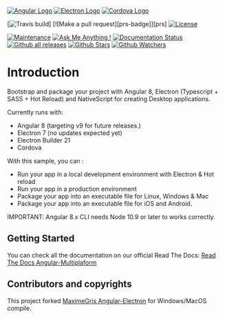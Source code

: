 [![Angular Logo](https://www.vectorlogo.zone/logos/angular/angular-icon.svg)](https://angular.io/)
[![Electron Logo](https://www.vectorlogo.zone/logos/electronjs/electronjs-icon.svg)](https://electronjs.org/)
[![Cordova Logo](https://upload.wikimedia.org/wikipedia/commons/4/45/Cordova-logo-by-gengns.svg)](https://cordova.apache.org/)

[![Travis build](https://travis-ci.org/d3sd1/angular-multiplatform.svg?branch=dev)]
[![Make a pull request][prs-badge]][prs]
[![License](http://img.shields.io/badge/Licence-MIT-brightgreen.svg)](LICENSE.md)

[![Maintenance](https://img.shields.io/badge/Maintained%3F-yes-green.svg)](https://github.com/d3sd1/angular-multiplatform/commits/dev)
[![Ask Me Anything !](https://img.shields.io/badge/Ask%20me-anything-1abc9c.svg)](https://GitHub.com/Naereen/ama)
[![Documentation Status](https://readthedocs.org/projects/angular-multiplatform/badge/?version=latest)](https://readthedocs.org/projects/angular-multiplatform/badge/?version=latest)
[![Github all releases](https://img.shields.io/github/downloads/Naereen/StrapDown.js/total.svg)](https://GitHub.com/Naereen/StrapDown.js/releases/)
[![Github Stars](https://img.shields.io/github/stars/d3sd1/angular-multiplatform.svg?style=social)](https://github.com/d3sd1/angular-multiplatform/stargazers)
[![Github Watchers](https://img.shields.io/github/watchers/d3sd1/angular-multiplatform.svg?style=social)](https://github.com/d3sd1/angular-multiplatform/watchers)


# Introduction

Bootstrap and package your project with Angular 8, Electron (Typescript + SASS + Hot Reload) and NativeScript for creating Desktop applications.

Currently runs with:

- Angular 8 (targeting v9 for future releases.)
- Electron 7 (no updates expected yet)
- Electron Builder 21
- Cordova 

With this sample, you can :

- Run your app in a local development environment with Electron & Hot reload
- Run your app in a production environment
- Package your app into an executable file for Linux, Windows & Mac
- Package your app into an executable file for iOS and Android.

IMPORTANT: Angular 8.x CLI needs Node 10.9 or later to works correctly.

## Getting Started

You can check all the documentation on our official Read The Docs:
[Read The Docs Angular-Multiplaform](https://angular-multiplatform.readthedocs.io/en/latest/)


## Contributors and copyrights
This project forked [MaximeGris Angular-Electron](https://github.com/maximegris/angular-electron) for Windows/MacOS compile.
